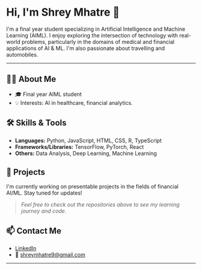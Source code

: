 # Hi, I'm Shrey Mhatre 👋

I'm a final year student specializing in Artificial Intelligence and Machine Learning (AIML). I enjoy exploring the intersection of technology with real-world problems, particularly in the domains of medical and financial applications of AI & ML. I'm also passionate about travelling and automobiles.

---

## 👨‍💻 About Me

- 🎓 Final year AIML student  
- 💡 Interests: AI in healthcare, financial analytics. 

## 🛠️ Skills & Tools

- **Languages:** Python, JavaScript, HTML, CSS, R, TypeScript
- **Frameworks/Libraries:** TensorFlow, PyTorch, React
- **Others:** Data Analysis, Deep Learning, Machine Learning


## 🚧 Projects

I'm currently working on presentable projects in the fields of financial AI/ML. Stay tuned for updates!

> _Feel free to check out the repositories above to see my learning journey and code._

## 📫 Contact Me

- [LinkedIn](https://www.linkedin.com/in/shrey-mhatre)
- 📧 shreymhatre9@gmail.com

---

<!--
**ShreyMhatre/ShreyMhatre** is a ✨ _special_ ✨ repository because its `README.md` (this file) appears on your GitHub profile.

Here are some ideas to get you started:

- 🔭 I’m currently working on ...
- 🌱 I’m currently learning ...
- 👯 I’m looking to collaborate on ...
- 🤔 I’m looking for help with ...
- 💬 Ask me about ...
- 📫 How to reach me: ...
- 😄 Pronouns: ...
- ⚡ Fun fact: ...
-->
